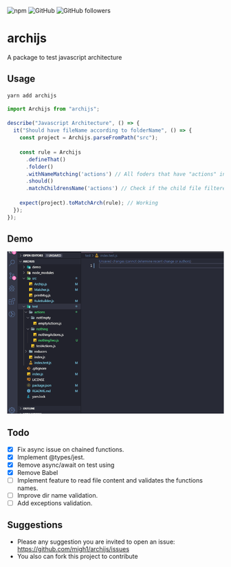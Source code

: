 ![npm](https://img.shields.io/npm/v/archijs)
![GitHub](https://img.shields.io/github/license/migh1/archijs)
![GitHub followers](https://img.shields.io/github/followers/migh1?label=%40migh1&style=social)

# archijs

A package to test javascript architecture

## Usage

```bash
yarn add archijs
```

```javascript
import Archijs from "archijs";

describe("Javascript Architecture", () => {
  it("Should have fileName according to folderName", () => {
    const project = Archijs.parseFromPath("src");
    
    const rule = Archijs
      .defineThat()
      .folder()
      .withNameMatching('actions') // All foders that have "actions" in the name
      .should()
      .matchChildrensName('actions') // Check if the child file filtered before has "actions" on its name

    expect(project).toMatchArch(rule); // Working
  });
});
```

## Demo

![Usage demo](demo/demo.gif)

## Todo

- [x] Fix async issue on chained functions.
- [x] Implement @types/jest.
- [x] Remove async/await on test using
- [x] Remove Babel
- [ ] Implement feature to read file content and validates the functions names.
- [ ] Improve dir name validation.
- [ ] Add exceptions validation.

## Suggestions

- Please any suggestion you are invited to open an issue: https://github.com/migh1/archijs/issues
- You also can fork this project to contribute 


